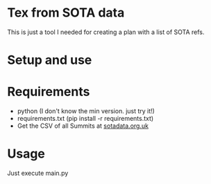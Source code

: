 # Tex from SOTA data

This is just a tool I needed for creating a plan with a list of SOTA refs.

# Setup and use

# Requirements

* python (I don't know the min version. just try it!)
* requirements.txt (pip install -r requirements.txt)
* Get the CSV of all Summits at [sotadata.org.uk](https://www.sotadata.org.uk/en/summits)

# Usage

Just execute main.py
